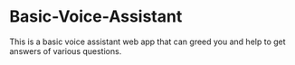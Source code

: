 # Basic-Voice-Assistant
This is a basic voice assistant web app that can greed you and help to get answers of various questions.
